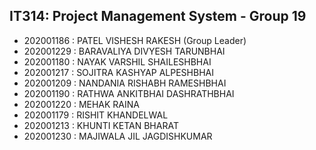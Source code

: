 ## IT314: Project Management System - Group 19


- 202001186 : PATEL VISHESH RAKESH (Group Leader)
- 202001229 : BARAVALIYA DIVYESH TARUNBHAI
- 202001180 : NAYAK VARSHIL SHAILESHBHAI
- 202001217 : SOJITRA KASHYAP ALPESHBHAI
- 202001209 : NANDANIA RISHABH RAMESHBHAI
- 202001190 : RATHWA ANKITBHAI DASHRATHBHAI
- 202001220 : MEHAK RAINA
- 202001179 : RISHIT KHANDELWAL
- 202001213 : KHUNTI KETAN BHARAT
- 202001230 : MAJIWALA JIL JAGDISHKUMAR
